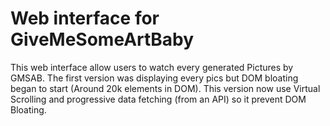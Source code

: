 # Web interface for GiveMeSomeArtBaby

This web interface allow users to watch every generated Pictures by GMSAB.
The first version was displaying every pics but DOM bloating began to start (Around 20k elements in DOM).
This version now use Virtual Scrolling and progressive data fetching (from an API) so it prevent DOM Bloating.
